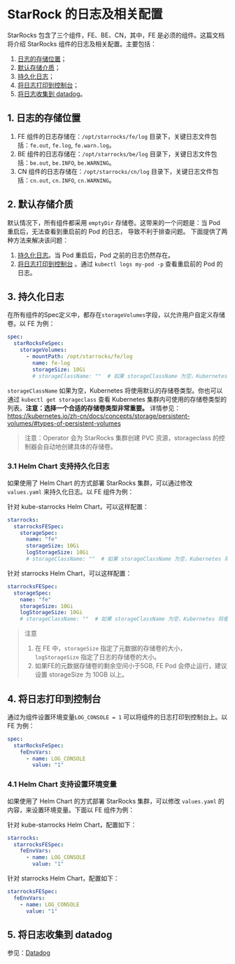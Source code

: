 # StarRock 的日志及相关配置

StarRocks 包含了三个组件，FE、BE、CN，其中，FE 是必须的组件。这篇文档将介绍 StarRocks 组件的日志及相关配置。主要包括：

1. [日志的存储位置](./logging_and_related_configurations_howto.md#1-日志的存储位置)；
2. [默认存储介质](./logging_and_related_configurations_howto.md#2-默认存储介质)；
3. [持久化日志](./logging_and_related_configurations_howto.md#3-持久化日志)；
4. [将日志打印到控制台](./logging_and_related_configurations_howto.md#4-将日志打印到控制台)；
5. [将日志收集到 datadog](././logging_and_related_configurations_howto.md#5-将日志收集到-datadogs)。

## 1. 日志的存储位置

1. FE 组件的日志存储在：`/opt/starrocks/fe/log` 目录下，关键日志文件包括：`fe.out`, `fe.log`, `fe.warn.log`。
2. BE 组件的日志存储在：`/opt/starrocks/be/log` 目录下，关键日志文件包括：`be.out`, `be.INFO`, `be.WARNING`。
3. CN 组件的日志存储在：`/opt/starrocks/cn/log` 目录下，关键日志文件包括：`cn.out`, `cn.INFO`, `cn.WARNING`。

## 2. 默认存储介质

默认情况下，所有组件都采用 `emptyDir` 存储卷。这带来的一个问题是：当 Pod 重启后，无法查看到重启前的 Pod 的日志， 导致不利于排查问题。
下面提供了两种方法来解决该问题：

1. [持久化日志](./logging_and_related_configurations_howto.md#3-持久化日志)。当 Pod 重启后，Pod 之前的日志仍然存在。
2. [将日志打印到控制台](./logging_and_related_configurations_howto.md#4-将日志打印到控制台)
   。通过 `kubectl logs my-pod -p` 查看重启前的 Pod 的日志。

## 3. 持久化日志

在所有组件的Spec定义中，都存在`storageVolumes`字段，以允许用户自定义存储卷。以 FE 为例：

```yaml
spec:
  starRocksFeSpec:
    storageVolumes:
      - mountPath: /opt/starrocks/fe/log
        name: fe-log
        storageSize: 10Gi
        # storageClassName: ""  # 如果 storageClassName 为空，Kubernetes 将使用默认的存储卷类型。
```

`storageClassName` 如果为空，Kubernetes 将使用默认的存储卷类型。你也可以通过 `kubectl get storageclass` 查看 Kubernetes
集群内可使用的存储卷类型的列表。**注意：选择一个合适的存储卷类型非常重要。**
详情参见：https://kubernetes.io/zh-cn/docs/concepts/storage/persistent-volumes/#types-of-persistent-volumes
> 注意：Operator 会为 StarRocks 集群创建 PVC 资源，storageclass 的控制器会自动地创建具体的存储卷。

### 3.1 Helm Chart 支持持久化日志

如果使用了 Helm Chart 的方式部署 StarRocks 集群，可以通过修改 `values.yaml` 来持久化日志。以 FE 组件为例：

针对 kube-starrocks Helm Chart，可以这样配置：

```yaml
starrocks:
  starrocksFESpec:
    storageSpec:
      name: "fe"
      storageSize: 10Gi
      logStorageSize: 10Gi
      # storageClassName: ""  # 如果 storageClassName 为空，Kubernetes 将使用默认的存储卷类型。
```

针对 starrocks Helm Chart，可以这样配置：

```yaml
starrocksFESpec:
  storageSpec:
    name: "fe"
    storageSize: 10Gi
    logStorageSize: 10Gi
    # storageClassName: ""  # 如果 storageClassName 为空，Kubernetes 将使用默认的存储卷类型。
```

> 注意
> 1. 在 FE 中，`storageSize` 指定了元数据的存储卷的大小，`logStorageSize` 指定了日志的存储卷的大小。
> 2. 如果FE的元数据存储卷的剩余空间小于5GB, FE Pod 会停止运行，建议设置 storageSize 为 10GB 以上。

## 4. 将日志打印到控制台

通过为组件设置环境变量`LOG_CONSOLE = 1` 可以将组件的日志打印到控制台上。以 FE 为例：

```yaml
spec:
  starRocksFeSpec:
    feEnvVars:
      - name: LOG_CONSOLE
        value: "1"
```

### 4.1 Helm Chart 支持设置环境变量

如果使用了 Helm Chart 的方式部署 StarRocks 集群，可以修改 `values.yaml` 的内容，来设置环境变量。下面以 FE 组件为例：

针对 kube-starrocks Helm Chart，配置如下：

```yaml
starrocks:
  starrocksFESpec:
    feEnvVars:
      - name: LOG_CONSOLE
        value: "1"
```

针对 starrocks Helm Chart，配置如下：

```yaml
starrocksFESpec:
  feEnvVars:
    - name: LOG_CONSOLE
      value: "1"
```

## 5. 将日志收集到 datadog

参见：[Datadog](../integration/integration-with-datadog.md)
